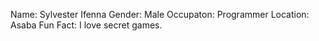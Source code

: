 Name: Sylvester Ifenna
Gender: Male
Occupaton: Programmer
Location: Asaba
Fun Fact: I love secret games.